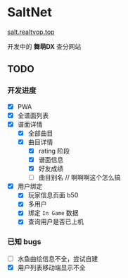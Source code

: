 # SaltNet
[salt.realtvop.top](https://salt.realtvop.top)

开发中的 **舞萌DX** 查分网站

## TODO

### 开发进度

- [x] PWA
- [x] 全谱面列表
- [x] 谱面详情
    - [x] 全部曲目
    - [x] 曲目详情
        - [x] rating 阶段
        - [x] 谱面信息
        - [x] 好友成绩
        - [ ] 曲目别名 // 啊啊啊这个怎么搞
- [x] 用户绑定
    - [x] 玩家信息页面 b50
    - [x] 多用户
    - [x] 绑定 `In Game` 数据
    - [x] 查询用户是否已上机

### 已知 bugs

- [ ] 水鱼曲绘信息不全，尝试自建
- [x] 用户列表移动端显示不全